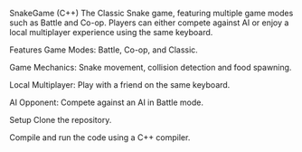 SnakeGame (C++)
The Classic Snake game, featuring multiple game modes such as Battle and Co-op. Players can either compete against AI or enjoy a local multiplayer experience using the same keyboard.

Features
Game Modes: Battle, Co-op, and Classic.

Game Mechanics: Snake movement, collision detection and food spawning.

Local Multiplayer: Play with a friend on the same keyboard.

AI Opponent: Compete against an AI in Battle mode.

Setup
Clone the repository.

Compile and run the code using a C++ compiler.

